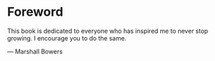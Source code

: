 # Foreword

This book is dedicated to everyone who has inspired me to never stop growing. I encourage you to do the same.

&mdash; Marshall Bowers

